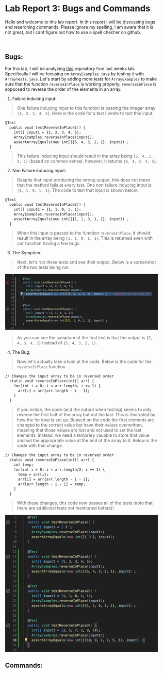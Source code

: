 # **Lab Report 3: Bugs and Commands**

Hello and welcome to this lab report. In this report I will be discussing bugs and 
reserching commands. Please ignore my spelling, I am aware that it is not great, but I
cant figure out how to use a spell checher on github.

<br>  

## Bugs:

For this lab, I will be analyzing [this](https://github.com/ucsd-cse15l-f23/lab3) repository fron last
weeks lab. Specifically I will be focusing on `ArrayExamples.java` by testing it with `ArrayTests.java`.
Let's start by adding more tests for `ArrayExamples` to make sure that the function `reverseInPlace` is 
working properly. `reverseInPlace` is sopposed to reverse the order of the elements in an array.

1. Failure inducing input:

> One failure inducing input to this function is passing the integer array `{1, 2, 3, 4, 5}`. Here is the
> code for a test I wrote to test this input.
  
```
@Test
  public void testReverseInPlace1() {
    int[] input1 = {1, 2, 3, 4, 5};
    ArrayExamples.reverseInPlace(input1);
    assertArrayEquals(new int[]{5, 4, 3, 2, 1}, input1) ;
  }
```

> This failure inducing input should result in the array being `{5, 4, 3, 2, 1}` (based on common sense),
> however, it returns `{5, 4, 3, 4, 5}`.

2. Non Failure inducing input:

> Despite that input producing the wrong output, this does not mean that the method fails at every test.
> One non failure inducing input is `{1, 1, 0, 1, 1}`. The code to test that input is shown below.

```
@Test
  public void testReverseInPlace2() {
    int[] input1 = {1, 1, 0, 1, 1};
    ArrayExamples.reverseInPlace(input1);
    assertArrayEquals(new int[]{1, 1, 0, 1, 1}, input1) ;
  }
```

> When this input is passed to the function `reverseInPlace`, it should result in the array being
> `{1, 1, 0, 1, 1}`. This is returned even with our function having a few bugs.

3. The Symptom:

> Next, let's run these tests and see their output. Below is a screenshot of the two tests being run.

![tests being run](lab3pics/testOutput.png)

> As you can see the symptom of the first test is that the output is `{5, 4, 3, 4, 5}` instead of 
> `{5, 4, 3, 2, 1}`.

4. The Bug:

>  Now let's actually take a look at the code. Below is the code for the `reverseInPlace` function.

```
// Changes the input array to be in reversed order
  static void reverseInPlace(int[] arr) {
    for(int i = 0; i < arr.length; i += 1) {
      arr[i] = arr[arr.length - i - 1];
    }
  }
```

> If you notice, the code (and the output when testing) seems to only reverse the first half of the
> array but not the last. This is illustrated by how the for loop is set up. Beased on the code the
> first elements are changed to the correct value but have their values overwritten, meaning that
> those values are lost and not used to set the last elements. Instead, we need a temprary vauable
> to store that value and set the appropriate value at the end of the array to it. Below is the code
> with that change.

```
// Changes the input array to be in reversed order
  static void reverseInPlace(int[] arr) {
    int temp;
    for(int i = 0; i < arr.length/2; i += 1) {
      temp = arr[i];
      arr[i] = arr[arr.length - i - 1];
      arr[arr.length - i - 1] = temp;
    }
  }
```

> With these changes, this code now passes all of the tests (note that there are additional tests
> not mentioned before)!

![tests being run](lab3pics/tests.png)

## Commands:
